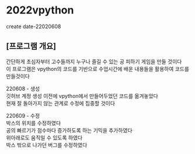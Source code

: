 # 2022vpython
create date-22020608  
##  [프로그램 개요]  
간단하게 초심자부터 고수들까지 누구나 즐길 수 있는 공 피하기 게임을 만들 것이다  
이 프로그램은 vpython의 코드를 기반으로 수업시간에 배운 내용들을 활용하여 코드를 만들것이다
  
220608 - 생성  
깃허브 계정 생성 이전에 vpython에서 만들어두었던 코드를 옮겨놓았다  
현재 잘 돌아가지 않는 관계로 수정에 집중할 것이다

220609 - 수정  
박스의 위치를 수정하였다  
공의 빠르기가 점수마다 증가하도록 하는 기믹을 추가하였다  
위아래로도 움직일 수 있도록 하였다  
박스 밖으로 나가던 버그를 수정하였다
  
